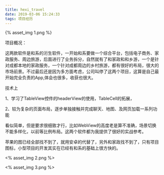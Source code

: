 ```yaml
---
title: hexi_travel
date: 2019-03-06 15:24:33
tags: 项目经历
---
```


{% asset_img 1.png %}



项目概况：

这两款软件是和系的洐生软件，一开始和系要做一个综合平台，包括电子商务、家政服务、周边旅游，后面进行了业务拆分，自然就有了和家政和和乡游，一个是针对成都本地的家政服务，一个针对成都周边的乡村旅游，都有很好的布局，很大的市场前景。不过最后还是因为多方面考虑，公司叫停了这两个项目，这算是自己最开始完全负责的App,体会也很多，收获也很大。

技术上

1、学习了TableView控件的headerView的使用，TableCell的拓展，

2、较为复杂的页面布局，逐步单独接触并完成聊天、地图、及网页加载一系列功能

看似简单，但是要求很细致才行，比如WebView的高度老是算不准确，场景切换不能多样化，以前等比例布局。这两个软件都为我提供了很好的实战参考。

苹果的图已经全部找不到了，就用安卓的代替了，另外和家政找不到了，只有项目图标，小型项目的开发其实在已经有和系的基础上很方快的。

<% asset_img 2.png %>

<% asset_img 3.png %>



